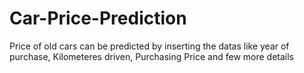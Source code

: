 # Car-Price-Prediction
Price of old cars can be predicted by inserting the datas like year of purchase, Kilometeres driven, Purchasing Price and few more details

